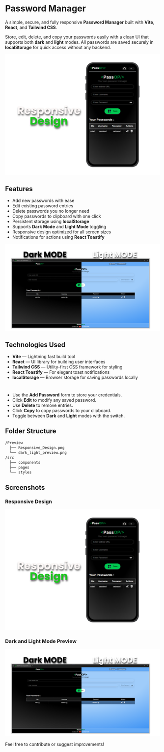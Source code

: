 # Password Manager

A simple, secure, and fully responsive **Password Manager** built with **Vite**, **React**, and **Tailwind CSS**. 

Store, edit, delete, and copy your passwords easily with a clean UI that supports both **dark** and **light** modes. All passwords are saved securely in **localStorage** for quick access without any backend.

![Responsive Design Preview](./Preview/Responsive_Design.png)

## Features

- Add new passwords with ease
- Edit existing password entries
- Delete passwords you no longer need
- Copy passwords to clipboard with one click
- Persistent storage using **localStorage**
- Supports **Dark Mode** and **Light Mode** toggling  
- Responsive design optimized for all screen sizes  
- Notifications for actions using **React Toastify**

![Dark and Light Mode Preview](./Preview/dark_light_preview.png)

## Technologies Used

- **Vite** — Lightning fast build tool  
- **React** — UI library for building user interfaces  
- **Tailwind CSS** — Utility-first CSS framework for styling  
- **React Toastify** — For elegant toast notifications  
- **localStorage** — Browser storage for saving passwords locally  

#
* Use the **Add Password** form to store your credentials.
* Click **Edit** to modify any saved password.
* Use **Delete** to remove entries.
* Click **Copy** to copy passwords to your clipboard.
* Toggle between **Dark** and **Light** modes with the switch.

## Folder Structure

```
/Preview
  ├── Responsive_Design.png
  └── dark_light_preview.png
/src
  ├── components
  ├── pages
  └── styles
```

## Screenshots

### Responsive Design

![Responsive Design Preview](./Preview/Responsive_Design.png)

### Dark and Light Mode Preview

![Dark and Light Mode Preview](./Preview/dark_light_preview.png)



Feel free to contribute or suggest improvements!
